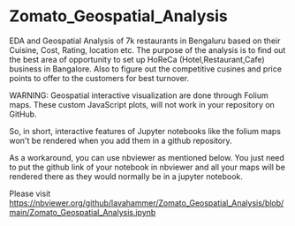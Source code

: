 # Zomato_Geospatial_Analysis
EDA and Geospatial Analysis of 7k restaurants in Bengaluru based on their Cuisine, Cost, Rating, location etc. The purpose of the analysis is to find out the best area of opportunity to set up HoReCa (Hotel,Restaurant,Cafe) business in Bangalore. Also to figure out the competitive cusines and price points to offer to the customers for best turnover.

WARNING: Geospatial interactive visualization are done through Folium maps. These custom JavaScript plots, will not work in your repository on GitHub.

So, in short, interactive features of Jupyter notebooks like the folium maps won't be rendered when you add them in a github repository.

As a workaround, you can use nbviewer as mentioned below. You just need to put the github link of your notebook in nbviewer and all your maps will be rendered there as they would normally be in a jupyter notebook.

Please visit https://nbviewer.org/github/lavahammer/Zomato_Geospatial_Analysis/blob/main/Zomato_Geospatial_Analysis.ipynb
